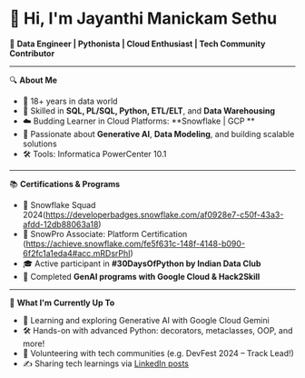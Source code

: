 # 👋 Hi, I'm Jayanthi Manickam Sethu

🌟 **Data Engineer | Pythonista | Cloud Enthusiast | Tech Community Contributor**

---

🔍 **About Me**

- 🚀 18+ years in data world
- 🔧 Skilled in **SQL, PL/SQL, Python, ETL/ELT**, and **Data Warehousing**
- ☁️ Budding Learner in Cloud Platforms: **Snowflake | GCP **
- 🧠 Passionate about **Generative AI**, **Data Modeling**, and building scalable solutions
- 🛠️ Tools: Informatica PowerCenter 10.1


---

📚 **Certifications & Programs**
- 🧊 Snowflake Squad 2024(https://developerbadges.snowflake.com/af0928e7-c50f-43a3-afdd-12db88063a18) 
- 🧠 SnowPro Associate: Platform Certification (https://achieve.snowflake.com/fe5f631c-148f-4148-b090-6f2fc1a1eda4#acc.mRDsrPhI)
- 🎓 Active participant in **#30DaysOfPython by Indian Data Club**
- 🧪 Completed **GenAI programs with Google Cloud & Hack2Skill**

---

🎯 **What I'm Currently Up To**
- 🌱 Learning and exploring Generative AI with Google Cloud Gemini
- 🛠️ Hands-on with advanced Python: decorators, metaclasses, OOP, and more!
- 🤝 Volunteering with tech communities (e.g. DevFest 2024 – Track Lead!)
- ✍️ Sharing tech learnings via [LinkedIn posts](https://www.linkedin.com/in/jayanthi-manickam-sethu/)




